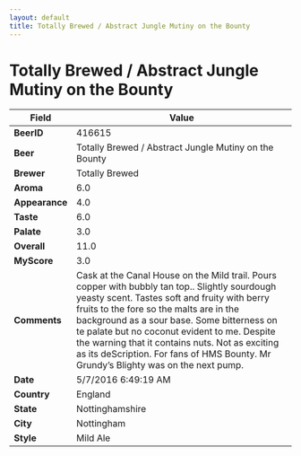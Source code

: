 ```yaml
---
layout: default
title: Totally Brewed / Abstract Jungle Mutiny on the Bounty
---
```


# Totally Brewed / Abstract Jungle Mutiny on the Bounty

| Field         | Value     |
|---------------|-----------|
| **BeerID** | 416615 |
| **Beer** | Totally Brewed / Abstract Jungle Mutiny on the Bounty |
| **Brewer** | Totally Brewed |
| **Aroma** | 6.0 |
| **Appearance** | 4.0 |
| **Taste** | 6.0 |
| **Palate** | 3.0 |
| **Overall** | 11.0 |
| **MyScore** | 3.0 |
| **Comments** | Cask at the Canal House on the Mild trail. Pours copper with bubbly tan top.. Slightly sourdough yeasty scent. Tastes soft and fruity with berry fruits to the fore so the malts are in the background as a sour base. Some bitterness on te palate but no coconut evident to me. Despite the warning that it contains nuts. Not as exciting as its deScr&#105;ption. For fans of HMS Bounty. Mr Grundy’s Blighty was on the next pump. |
| **Date** | 5/7/2016 6:49:19 AM |
| **Country** | England |
| **State** | Nottinghamshire |
| **City** | Nottingham |
| **Style** | Mild Ale |
